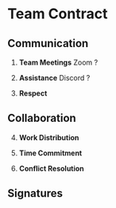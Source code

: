 # Team Contract

## Communication
1. **Team Meetings** 
Zoom ?

2. **Assistance** 
Discord ?

3. **Respect** 

## Collaboration

4. **Work Distribution** 

5. **Time Commitment** 

6. **Conflict Resolution** 

## Signatures
